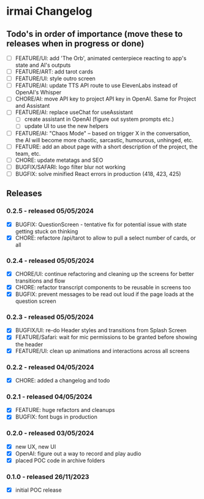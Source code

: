 # irmai Changelog

## Todo's in order of importance (move these to releases when in progress or done)

- [ ] FEATURE/UI: add 'The Orb', animated centerpiece reacting to app's state and AI's outputs
- [ ] FEATURE/ART: add tarot cards
- [ ] FEATURE/UI: style outro screen
- [ ] FEATURE/AI: update TTS API route to use ElevenLabs instead of OpenAI's Whisper
- [ ] CHORE/AI: move API key to project API key in OpenAI. Same for Project and Assistant
- [ ] FEATURE/AI: replace useChat for useAssistant
  - [ ] create assistant in OpenAI (figure out system prompts etc.)
  - [ ] update UI to use the new helpers
- [ ] FEATURE/AI: "Chaos Mode" – based on trigger X in the conversation, the AI will become more chaotic, sarcastic, humourous, unhinged, etc.
- [ ] FEATURE: add an about page with a short description of the project, the team, etc.
- [ ] CHORE: update metatags and SEO
- [ ] BUGFIX/SAFARI: logo filter blur not working
- [ ] BUGFIX: solve minified React errors in production (418, 423, 425)

## Releases

### 0.2.5 - released 05/05/2024

- [x] BUGFIX: QuestionScreen - tentative fix for potential issue with state getting stuck on thinking
- [x] CHORE: refactore /api/tarot to allow to pull a select number of cards, or all

### 0.2.4 - released 05/05/2024

- [x] CHORE/UI: continue refactoring and cleaning up the screens for better transitions and flow
- [x] CHORE: refactor transcript components to be reusable in screens too
- [x] BUGFIX: prevent messages to be read out loud if the page loads at the question screen

### 0.2.3 - released 05/05/2024

- [x] BUGFIX/UI: re-do Header styles and transitions from Splash Screen
- [x] FEATURE/Safari: wait for mic permissions to be granted before showing the header
- [x] FEATURE/UI: clean up animations and interactions across all screens

### 0.2.2 - released 04/05/2024

- [x] CHORE: added a changelog and todo

### 0.2.1 - released 04/05/2024

- [x] FEATURE: huge refactors and cleanups
- [x] BUGFIX: font bugs in production

### 0.2.0 - released 03/05/2024

- [x] new UX, new UI
- [x] OpenAI: figure out a way to record and play audio
- [x] placed POC code in archive folders

### 0.1.0 - released 26/11/2023

- [x] initial POC release
